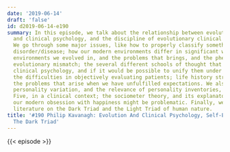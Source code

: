 ```yaml
---
date: '2019-06-14'
draft: 'false'
id: d2019-06-14-e190
summary: In this episode, we talk about the relationship between evolutionary psychology
  and clinical psychology, and the discipline of evolutionary clinical psychology.
  We go through some major issues, like how to properly classify something as a mental
  disorder/disease; how our modern environments differ in significant ways from the
  environments we evolved in, and the problems that brings, and the phenomenon of
  evolutionary mismatch; the several different schools of thought that we have in
  clinical psychology, and if it would be possible to unify them under a core theory;
  the difficulties in objectively evaluating patients; life history strategies, and
  the problems that arise when we have unfulfilled expectations. We also talk about
  personality variation, and the relevance of personality inventories, like the Big
  Five, in a clinical context; the sociometer theory, and its explanatory power; how
  our modern obsession with happiness might be problematic. Finally, we discuss recent
  literature on the Dark Triad and the Light Triad of human nature.
title: '#190 Philip Kavanagh: Evolution And Clinical Psychology, Self-Esteem, And
  The Dark Triad'
---
```

{{< episode >}}
